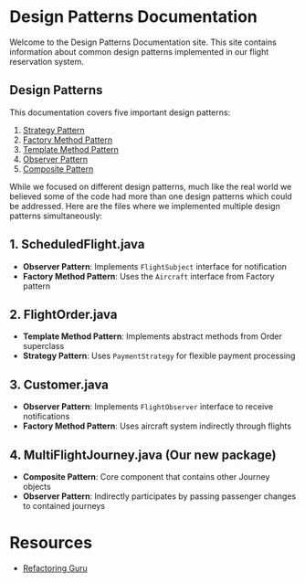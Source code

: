 # Design Patterns Documentation

Welcome to the Design Patterns Documentation site. This site contains information about common design patterns implemented in our flight reservation system.

## Design Patterns

This documentation covers five important design patterns:

1. [Strategy Pattern](design-smells/design-smell-1.md)
2. [Factory Method Pattern](design-smells/design-smell-2.md)
3. [Template Method Pattern](design-smells/design-smell-3.md)
4. [Observer Pattern](design-smells/design-smell-4.md)
5. [Composite Pattern](design-smells/design-smell-5.md)

While we focused on different design patterns, much like the real world we believed some of the code had more than one design patterns which could be addressed.
Here are the files where we implemented multiple design patterns simultaneously:

## 1. ScheduledFlight.java
- **Observer Pattern**: Implements `FlightSubject` interface for notification
- **Factory Method Pattern**: Uses the `Aircraft` interface from Factory pattern

## 2. FlightOrder.java
- **Template Method Pattern**: Implements abstract methods from Order superclass
- **Strategy Pattern**: Uses `PaymentStrategy` for flexible payment processing

## 3. Customer.java
- **Observer Pattern**: Implements `FlightObserver` interface to receive notifications
- **Factory Method Pattern**: Uses aircraft system indirectly through flights

## 4. MultiFlightJourney.java (Our new package)
- **Composite Pattern**: Core component that contains other Journey objects
- **Observer Pattern**: Indirectly participates by passing passenger changes to contained journeys

# Resources
- [Refactoring Guru](https://refactoring.guru/)